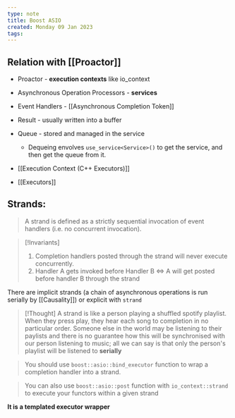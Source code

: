 ```yaml
---
type: note
title: Boost ASIO
created: Monday 09 Jan 2023
tags: 
---
```


## Relation with [[Proactor]]
- Proactor - **execution contexts** like io_context
- Asynchronous Operation Processors - **services**
- Event Handlers - [[Asynchronous Completion Token]]
- Result - usually written into a buffer
- Queue - stored and managed in the service
	- Dequeing envolves `use_service<Service>()` to get the service, and then get the queue from it.

- [[Execution Context (C++ Executors)]]
- [[Executors]]

## Strands:
> A strand is defined as a strictly sequential invocation of event handlers (i.e. no concurrent invocation).

> [!Invariants]
> 1) Completion handlers posted through the strand will never execute concurrently.
> 2) Handler A gets invoked before Handler B <=> A will get posted before handler B through the strand


There are implicit strands (a chain of asynchronous operations is run serially by [[Causality]]) or explicit with `strand`

> [!Thought]
> A strand is like a person playing a shuffled spotify playlist. When they press play, they hear each song to completion in no particular order. Someone else in the world may be listening to their paylists and there is no guarantee how this will be synchronised with our person listening to music; all we can say is that only the person's playlist will be listened to **serially**

> You should use `boost::asio::bind_executor` function to wrap a completion handler into a strand.

> You can also use `boost::asio::post` function with `io_context::strand` to execute your functors within a given strand

**It is a templated executor wrapper**